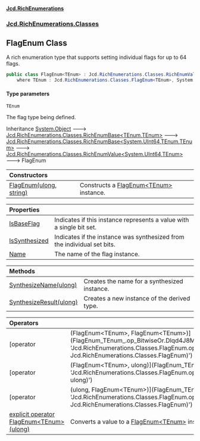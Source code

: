 #### [Jcd.RichEnumerations](index.md 'index')
### [Jcd.RichEnumerations.Classes](Jcd.RichEnumerations.Classes.md 'Jcd.RichEnumerations.Classes')

## FlagEnum<TEnum> Class

A rich enumeration type that supports setting individual flags for up to 64 flags.

```csharp
public class FlagEnum<TEnum> : Jcd.RichEnumerations.Classes.RichEnumValue<ulong, TEnum>
    where TEnum : Jcd.RichEnumerations.Classes.FlagEnum<TEnum>, System.IEquatable<TEnum>, Jcd.RichEnumerations.IValueProvider<ulong>, new()
```
#### Type parameters

<a name='Jcd.RichEnumerations.Classes.FlagEnum_TEnum_.TEnum'></a>

`TEnum`

The flag type being defined.

Inheritance [System.Object](https://docs.microsoft.com/en-us/dotnet/api/System.Object 'System.Object') &#129106; [Jcd.RichEnumerations.Classes.RichEnumBase&lt;](RichEnumBase_TEnumeration,TEnumeratedItem_.md 'Jcd.RichEnumerations.Classes.RichEnumBase<TEnumeration,TEnumeratedItem>')[TEnum](FlagEnum_TEnum_.md#Jcd.RichEnumerations.Classes.FlagEnum_TEnum_.TEnum 'Jcd.RichEnumerations.Classes.FlagEnum<TEnum>.TEnum')[,](RichEnumBase_TEnumeration,TEnumeratedItem_.md 'Jcd.RichEnumerations.Classes.RichEnumBase<TEnumeration,TEnumeratedItem>')[TEnum](FlagEnum_TEnum_.md#Jcd.RichEnumerations.Classes.FlagEnum_TEnum_.TEnum 'Jcd.RichEnumerations.Classes.FlagEnum<TEnum>.TEnum')[&gt;](RichEnumBase_TEnumeration,TEnumeratedItem_.md 'Jcd.RichEnumerations.Classes.RichEnumBase<TEnumeration,TEnumeratedItem>') &#129106; [Jcd.RichEnumerations.Classes.RichEnumBase&lt;](RichEnumBase_TValue,TEnumeration,TEnumeratedItem_.md 'Jcd.RichEnumerations.Classes.RichEnumBase<TValue,TEnumeration,TEnumeratedItem>')[System.UInt64](https://docs.microsoft.com/en-us/dotnet/api/System.UInt64 'System.UInt64')[,](RichEnumBase_TValue,TEnumeration,TEnumeratedItem_.md 'Jcd.RichEnumerations.Classes.RichEnumBase<TValue,TEnumeration,TEnumeratedItem>')[TEnum](FlagEnum_TEnum_.md#Jcd.RichEnumerations.Classes.FlagEnum_TEnum_.TEnum 'Jcd.RichEnumerations.Classes.FlagEnum<TEnum>.TEnum')[,](RichEnumBase_TValue,TEnumeration,TEnumeratedItem_.md 'Jcd.RichEnumerations.Classes.RichEnumBase<TValue,TEnumeration,TEnumeratedItem>')[TEnum](FlagEnum_TEnum_.md#Jcd.RichEnumerations.Classes.FlagEnum_TEnum_.TEnum 'Jcd.RichEnumerations.Classes.FlagEnum<TEnum>.TEnum')[&gt;](RichEnumBase_TValue,TEnumeration,TEnumeratedItem_.md 'Jcd.RichEnumerations.Classes.RichEnumBase<TValue,TEnumeration,TEnumeratedItem>') &#129106; [Jcd.RichEnumerations.Classes.RichEnumValue&lt;](RichEnumValue_TValue,TEnum_.md 'Jcd.RichEnumerations.Classes.RichEnumValue<TValue,TEnum>')[System.UInt64](https://docs.microsoft.com/en-us/dotnet/api/System.UInt64 'System.UInt64')[,](RichEnumValue_TValue,TEnum_.md 'Jcd.RichEnumerations.Classes.RichEnumValue<TValue,TEnum>')[TEnum](FlagEnum_TEnum_.md#Jcd.RichEnumerations.Classes.FlagEnum_TEnum_.TEnum 'Jcd.RichEnumerations.Classes.FlagEnum<TEnum>.TEnum')[&gt;](RichEnumValue_TValue,TEnum_.md 'Jcd.RichEnumerations.Classes.RichEnumValue<TValue,TEnum>') &#129106; FlagEnum<TEnum>

| Constructors | |
| :--- | :--- |
| [FlagEnum(ulong, string)](FlagEnum_TEnum_..ctor.0Y0EP1PZf/Tcrc/7hqGjlA.md 'Jcd.RichEnumerations.Classes.FlagEnum<TEnum>.FlagEnum(ulong, string)') | Constructs a [FlagEnum&lt;TEnum&gt;](FlagEnum_TEnum_.md 'Jcd.RichEnumerations.Classes.FlagEnum<TEnum>') instance. |

| Properties | |
| :--- | :--- |
| [IsBaseFlag](FlagEnum_TEnum_.IsBaseFlag.md 'Jcd.RichEnumerations.Classes.FlagEnum<TEnum>.IsBaseFlag') | Indicates if this instance represents a value with a single bit set. |
| [IsSynthesized](FlagEnum_TEnum_.IsSynthesized.md 'Jcd.RichEnumerations.Classes.FlagEnum<TEnum>.IsSynthesized') | Indicates if the instance was synthesized from the individual set bits. |
| [Name](FlagEnum_TEnum_.Name.md 'Jcd.RichEnumerations.Classes.FlagEnum<TEnum>.Name') | The name of the flag instance. |

| Methods | |
| :--- | :--- |
| [SynthesizeName(ulong)](FlagEnum_TEnum_.SynthesizeName.TqJh0YeF2TizdJMs5fvqdw.md 'Jcd.RichEnumerations.Classes.FlagEnum<TEnum>.SynthesizeName(ulong)') | Creates the name for a synthesized instance. |
| [SynthesizeResult(ulong)](FlagEnum_TEnum_.SynthesizeResult.tqUTg8phGJTEaWkxFGhU0g.md 'Jcd.RichEnumerations.Classes.FlagEnum<TEnum>.SynthesizeResult(ulong)') | Creates a new instance of the derived type. |

| Operators | |
| :--- | :--- |
| [operator |(FlagEnum&lt;TEnum&gt;, FlagEnum&lt;TEnum&gt;)](FlagEnum_TEnum_.op_BitwiseOr.Dlqd4J8MygvxtzbqFJzXIg.md 'Jcd.RichEnumerations.Classes.FlagEnum<TEnum>.op_BitwiseOr(Jcd.RichEnumerations.Classes.FlagEnum<TEnum>, Jcd.RichEnumerations.Classes.FlagEnum<TEnum>)') | Perform a bitwise OR on the operands and convert to a [System.UInt64](https://docs.microsoft.com/en-us/dotnet/api/System.UInt64 'System.UInt64') |
| [operator |(FlagEnum&lt;TEnum&gt;, ulong)](FlagEnum_TEnum_.op_BitwiseOr.C/HI59YlDe4cYLrSXSDznQ.md 'Jcd.RichEnumerations.Classes.FlagEnum<TEnum>.op_BitwiseOr(Jcd.RichEnumerations.Classes.FlagEnum<TEnum>, ulong)') | Perform a bitwise OR on the operands and convert to a [System.UInt64](https://docs.microsoft.com/en-us/dotnet/api/System.UInt64 'System.UInt64') |
| [operator |(ulong, FlagEnum&lt;TEnum&gt;)](FlagEnum_TEnum_.op_BitwiseOr.tBC/we5LiQCVd0UVAjXTaA.md 'Jcd.RichEnumerations.Classes.FlagEnum<TEnum>.op_BitwiseOr(ulong, Jcd.RichEnumerations.Classes.FlagEnum<TEnum>)') | Perform a bitwise OR on the operands and convert to a [System.UInt64](https://docs.microsoft.com/en-us/dotnet/api/System.UInt64 'System.UInt64') |
| [explicit operator FlagEnum&lt;TEnum&gt;(ulong)](FlagEnum_TEnum_.op_Explicit.OHpGjsSkoqZg+hvrjtdCSw.md 'Jcd.RichEnumerations.Classes.FlagEnum<TEnum>.op_Explicit Jcd.RichEnumerations.Classes.FlagEnum<TEnum>(ulong)') | Converts a value to a [FlagEnum&lt;TEnum&gt;](FlagEnum_TEnum_.md 'Jcd.RichEnumerations.Classes.FlagEnum<TEnum>') instance. |
